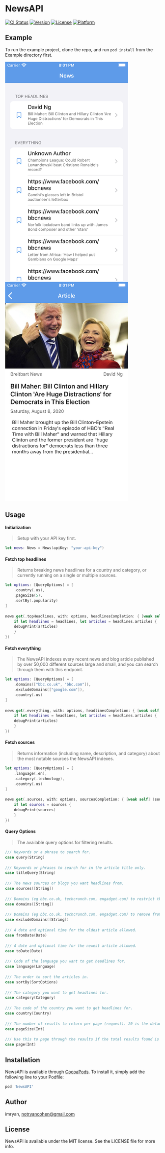 # NewsAPI

[![CI Status](https://img.shields.io/travis/imryan/NewsAPI.svg?style=flat)](https://travis-ci.org/imryan/NewsAPI)
[![Version](https://img.shields.io/cocoapods/v/NewsAPI.svg?style=flat)](https://cocoapods.org/pods/NewsAPI)
[![License](https://img.shields.io/cocoapods/l/NewsAPI.svg?style=flat)](https://cocoapods.org/pods/NewsAPI)
[![Platform](https://img.shields.io/cocoapods/p/NewsAPI.svg?style=flat)](https://cocoapods.org/pods/NewsAPI)

## Example

To run the example project, clone the repo, and run `pod install` from the Example directory first.

![](Screenshots/list.png)
![](Screenshots/detail.png)

## Usage

#### Initialization
> Setup with your API key first.

```swift
let news: News = News(apiKey: "your-api-key")
```

#### Fetch top headlines
> Returns breaking news headlines for a country and category, or currently running on a single or multiple sources.


```swift
let options: [QueryOptions] = [
    .country(.us),
    .pageSize(5),
    .sortBy(.popularity)
]
        
news.get(.topHeadlines, with: options, headlinesCompletion: { [weak self] (headlines, error) in
    if let headlines = headlines, let articles = headlines.articles {
	debugPrint(articles)
    }
})

```

#### Fetch everything
> The NewsAPI indexes every recent news and blog article published by over 50,000 different sources large and small, and you can search through them with this endpoint.

```swift
let options: [QueryOptions] = [
    .domains(["bbc.co.uk", "bbc.com"]),
    .excludeDomains(["google.com"]),
    .country(.us)
]
        
news.get(.everything, with: options, headlinesCompletion: { [weak self] (headlines, error) in
    if let headlines = headlines, let articles = headlines.articles {
	debugPrint(articles)
    }
})

```

#### Fetch sources
> Returns information (including name, description, and category) about the most notable sources the NewsAPI indexes.

```swift
let options: [QueryOptions] = [
    .language(.en),
    .category(.technology),
    .country(.us)
]
        
news.get(.sources, with: options, sourcesCompletion: { [weak self] (sources, error) in
    if let sources = sources {
	debugPrint(sources)
    }
})

```

#### Query Options
> The available query options for filtering results.

```swift
/// Keywords or a phrase to search for.
case query(String)

/// Keywords or phrases to search for in the article title only.
case titleQuery(String)

/// The news sources or blogs you want headlines from.
case sources([String])

/// Domains (eg bbc.co.uk, techcrunch.com, engadget.com) to restrict the search to.
case domains([String])

/// Domains (eg bbc.co.uk, techcrunch.com, engadget.com) to remove from the results.
case excludeDomains([String])

/// A date and optional time for the oldest article allowed.
case fromDate(Date)

/// A date and optional time for the newest article allowed.
case toDate(Date)

/// Code of the language you want to get headlines for.
case language(Language)

/// The order to sort the articles in.
case sortBy(SortOptions)

/// The category you want to get headlines for.
case category(Category)

/// The code of the country you want to get headlines for.
case country(Country)

/// The number of results to return per page (request). 20 is the default, 100 is the maximum.
case pageSize(Int)

/// Use this to page through the results if the total results found is greater than the page size.
case page(Int)
```

## Installation

NewsAPI is available through [CocoaPods](https://cocoapods.org). To install
it, simply add the following line to your Podfile:

```ruby
pod 'NewsAPI'
```

## Author

imryan, notryancohen@gmail.com

## License

NewsAPI is available under the MIT license. See the LICENSE file for more info.
